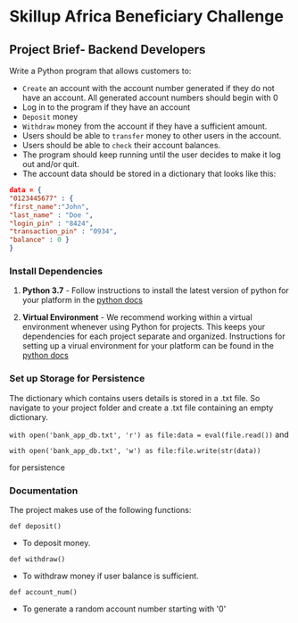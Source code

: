 # Skillup Africa Beneficiary Challenge

## Project Brief- Backend Developers 

Write a Python program that allows customers to:
- `Create` an account with the account number generated if they do not have an account. All generated account numbers should begin with 0
- Log in to the program if they have an account 
- `Deposit` money 
- `Withdraw` money from the account if they have a sufficient amount.
- Users should be able to `transfer` money to other users in the account.
- Users should be able to `check` their account balances.
- The program should keep running until the user decides to make it log out and/or quit. 
- The account data should be stored in a dictionary that looks like this:

```json
data = {
"0123445677" : { 
"first_name":"John", 
"last_name" : "Doe ", 
"login_pin" : "8424",
"transaction_pin" : "0934", 
"balance" : 0 }
}
```
### Install Dependencies

1. **Python 3.7** - Follow instructions to install the latest version of python for your platform in the [python docs](https://docs.python.org/3/using/unix.html#getting-and-installing-the-latest-version-of-python)

2. **Virtual Environment** - We recommend working within a virtual environment whenever using Python for projects. This keeps your dependencies for each project separate and organized. Instructions for setting up a virual environment for your platform can be found in the [python docs](https://packaging.python.org/guides/installing-using-pip-and-virtual-environments/)

### Set up Storage for Persistence

The dictionary which contains users details is stored in a .txt file. So navigate to your project folder and create a .txt file containing an empty dictionary.

`with open('bank_app_db.txt', 'r') as file:data = eval(file.read())`
and

`with open('bank_app_db.txt', 'w') as file:file.write(str(data))`

for persistence

### Documentation

The project makes use of the following functions:

`def deposit()`

- To deposit money.

`def withdraw()`

- To withdraw money if user balance is sufficient.

`def account_num()`

- To generate a random account number starting with '0' 